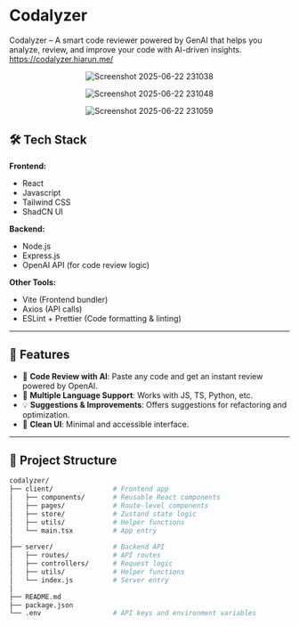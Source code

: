 # Codalyzer

Codalyzer – A smart code reviewer powered by GenAI that helps you analyze, review, and improve your code with AI-driven insights.
https://codalyzer.hiarun.me/

<div align="center">
  
![Screenshot 2025-06-22 231038](https://github.com/user-attachments/assets/fa07a79c-5fa4-4fcc-8d44-fb34a3b860a7)

  
</div>

<div align="center">

  
![Screenshot 2025-06-22 231048](https://github.com/user-attachments/assets/a7d82529-12d9-4d08-a146-84e91967e157)

  
</div>
<div align="center">

  
![Screenshot 2025-06-22 231059](https://github.com/user-attachments/assets/7b0b3282-2e35-4a0b-b382-949eac611696)

  
</div>


## 🛠 Tech Stack

**Frontend:**
- React
- Javascript
- Tailwind CSS
- ShadCN UI

**Backend:**
- Node.js
- Express.js
- OpenAI API (for code review logic)

**Other Tools:**
- Vite (Frontend bundler)
- Axios (API calls)
- ESLint + Prettier (Code formatting & linting)

---

## 🚀 Features

- 🔎 **Code Review with AI**: Paste any code and get an instant review powered by OpenAI.
- 📄 **Multiple Language Support**: Works with JS, TS, Python, etc.
- 💡 **Suggestions & Improvements**: Offers suggestions for refactoring and optimization.
- 🎨 **Clean UI**: Minimal and accessible interface.

---

## 📁 Project Structure

```bash
codalyzer/
├── client/               # Frontend app
│   ├── components/       # Reusable React components
│   ├── pages/            # Route-level components
│   ├── store/            # Zustand state logic
│   ├── utils/            # Helper functions
│   └── main.tsx          # App entry
│
├── server/               # Backend API
│   ├── routes/           # API routes
│   ├── controllers/      # Request logic
│   ├── utils/            # Helper functions
│   └── index.js          # Server entry
│
├── README.md
├── package.json
└── .env                  # API keys and environment variables
